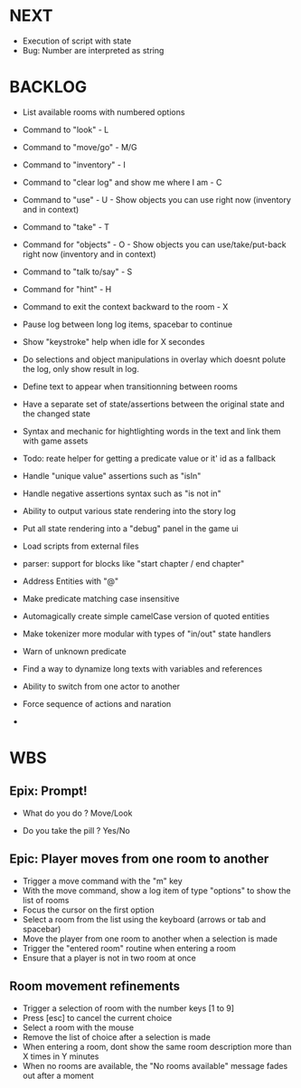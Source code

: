 
# NEXT

- Execution of script with state
- Bug: Number are interpreted as string

# BACKLOG

- List available rooms with numbered options

- Command to "look" - L
- Command to "move/go" - M/G
- Command to "inventory" - I
- Command to "clear log" and show me where I am - C
- Command to "use" - U - Show objects you can use right now (inventory and in context)
- Command to "take" - T
- Command for "objects" - O - Show objects you can use/take/put-back right now (inventory and in context)
- Command to "talk to/say" - S
- Command for "hint" - H
- Command to exit the context backward to the room - X

- Pause log between long log items, spacebar to continue
- Show "keystroke" help when idle for X secondes

- Do selections and object manipulations in overlay which doesnt polute the log, only show result in log.
- Define text to appear when transitionning between rooms
- Have a separate set of state/assertions between the original state and the changed state
- Syntax and mechanic for hightlighting words in the text and link them with game assets
- Todo: reate helper for getting a predicate value or it' id as a fallback
- Handle "unique value" assertions such as "isIn"
- Handle negative assertions syntax such as "is not in"
- Ability to output various state rendering into the story log
- Put all state rendering into a "debug" panel in the game ui
- Load scripts from external files
- parser: support for blocks like "start chapter / end chapter"
- Address Entities with "@"
- Make predicate matching case insensitive
- Automagically create simple camelCase version of quoted entities
- Make tokenizer more modular with types of "in/out" state handlers
- Warn of unknown predicate
- Find a way to dynamize long texts with variables and references
- Ability to switch from one actor to another
- Force sequence of actions and naration
- 


# WBS

## Epix: Prompt!


- What do you do ?
Move/Look

- Do you take the pill ?
Yes/No








## Epic: Player moves from one room to another

- Trigger a move command with the "m" key
- With the move command, show a log item of type "options" to show the list of rooms
- Focus the cursor on the first option
- Select a room from the list using the keyboard (arrows or tab and spacebar)
- Move the player from one room to another when a selection is made
- Trigger the "entered room" routine when entering a room
- Ensure that a player is not in two room at once

## Room movement refinements

- Trigger a selection of room with the number keys [1 to 9]
- Press [esc] to cancel the current choice
- Select a room with the mouse
- Remove the list of choice after a selection is made
- When entering a room, dont show the same room description more than X times in Y minutes
- When no rooms are available, the "No rooms available" message fades out after a moment